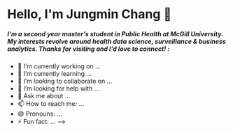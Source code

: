 # Hello, I'm Jungmin Chang 👋

##### I'm a second year master's student in Public Health at McGill University. My interests revolve around health data science, surveillance & business analytics. Thanks for visiting and I'd love to connect! :

- 🔭 I’m currently working on ...
- 🌱 I’m currently learning ...
- 👯 I’m looking to collaborate on ...
- 🤔 I’m looking for help with ...
- 💬 Ask me about ...
- 📫 How to reach me: ...
- 😄 Pronouns: ...
- ⚡ Fun fact: ...
-->
